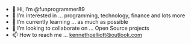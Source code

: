 - 👋 Hi, I’m @funprogrammer89
- 👀 I’m interested in ... programming, technology, finance and lots more
- 🌱 I’m currently learning ... as much as possible
- 💞️ I’m looking to collaborate on ... Open Source projects
- 📫 How to reach me ... kennethpelliott@outlook.com

<!---
funprogrammer89/funprogrammer89 is a ✨ special ✨ repository because its `README.md` (this file) appears on your GitHub profile.
You can click the Preview link to take a look at your changes.
--->
